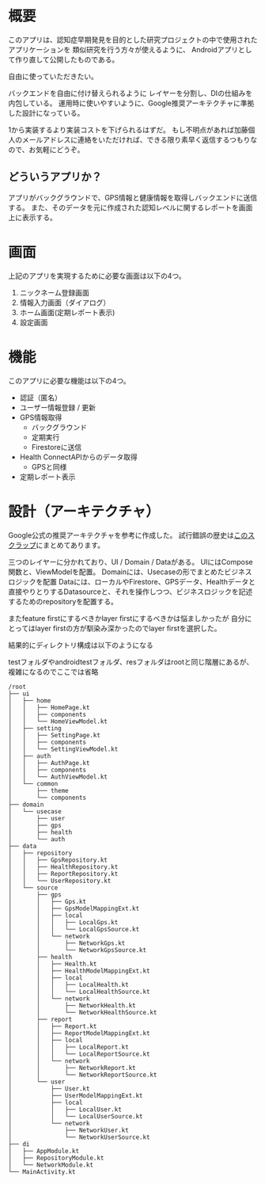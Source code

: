 # 概要
このアプリは、認知症早期発見を目的とした研究プロジェクトの中で使用されたアプリケーションを
類似研究を行う方々が使えるように、 Androidアプリとして作り直して公開したものである。

自由に使っていただきたい。

バックエンドを自由に付け替えられるように レイヤーを分割し、DIの仕組みを内包している。
運用時に使いやすいように、Google推奨アーキテクチャに準拠した設計になっている。

1から実装するより実装コストを下げられるはずだ。
もし不明点があれば加藤個人のメールアドレスに連絡をいただければ、できる限り素早く返信するつもりなので、お気軽にどうぞ。

## どういうアプリか？
アプリがバックグラウンドで、GPS情報と健康情報を取得しバックエンドに送信する。
また、そのデータを元に作成された認知レベルに関するレポートを画面上に表示する。

# 画面
上記のアプリを実現するために必要な画面は以下の4つ。
1. ニックネーム登録画面
2. 情報入力画面（ダイアログ）
3. ホーム画面(定期レポート表示)
4. 設定画面

# 機能
このアプリに必要な機能は以下の4つ。
- 認証（匿名）
- ユーザー情報登録 / 更新
- GPS情報取得
    - バックグラウンド
    - 定期実行
    - Firestoreに送信
- Health ConnectAPIからのデータ取得
    - GPSと同様
- 定期レポート表示

# 設計（アーキテクチャ）
Google公式の推奨アーキテクチャを参考に作成した。
試行錯誤の歴史は[このスクラップ](https://zenn.dev/shun1997/scraps/90916eb0f048b4)にまとめてあります。

三つのレイヤーに分かれており、UI / Domain / Dataがある。
UIにはCompose関数と、ViewModelを配置。
Domainには、Usecaseの形でまとめたビジネスロジックを配置
Dataには、ローカルやFirestore、GPSデータ、Healthデータと直接やりとりするDatasourceと、それを操作しつつ、ビジネスロジックを記述するためのrepositoryを配置する。

またfeature firstにするべきかlayer firstにするべきかは悩ましかったが
自分にとってはlayer firstの方が馴染み深かったのでlayer firstを選択した。

結果的にディレクトリ構成は以下のようになる

testフォルダやandroidtestフォルダ、resフォルダはrootと同じ階層にあるが、複雑になるのでここでは省略
```
/root
├── ui
│   ├── home
│   │   ├── HomePage.kt
│   │   ├── components
│   │   └── HomeViewModel.kt
│   ├── setting
│   │   ├── SettingPage.kt
│   │   ├── components
│   │   └── SettingViewModel.kt
│   ├── auth
│   │   ├── AuthPage.kt
│   │   ├── components
│   │   └── AuthViewModel.kt
│   └── common
│       ├── theme
│       └── components
├── domain
│   └── usecase
│       ├── user
│       ├── gps
│       ├── health
│       └── auth
├── data
│   ├── repository
│   │   ├── GpsRepository.kt
│   │   ├── HealthRepository.kt
│   │   ├── ReportRepository.kt
│   │   └── UserRepository.kt
│   └── source
│       ├── gps
│       │   ├── Gps.kt
│       │   ├── GpsModelMappingExt.kt
│       │   ├── local
│       │   │   ├── LocalGps.kt
│       │   │   └── LocalGpsSource.kt
│       │   └── network
│       │       ├── NetworkGps.kt
│       │       └── NetworkGpsSource.kt
│       ├── health
│       │   ├── Health.kt
│       │   ├── HealthModelMappingExt.kt
│       │   ├── local
│       │   │   ├── LocalHealth.kt
│       │   │   └── LocalHealthSource.kt
│       │   └── network
│       │       ├── NetworkHealth.kt
│       │       └── NetworkHealthSource.kt
│       ├── report
│       │   ├── Report.kt
│       │   ├── ReportModelMappingExt.kt
│       │   ├── local
│       │   │   ├── LocalReport.kt
│       │   │   └── LocalReportSource.kt
│       │   └── network
│       │       ├── NetworkReport.kt
│       │       └── NetworkReportSource.kt
│       └── user
│           ├── User.kt
│           ├── UserModelMappingExt.kt
│           ├── local
│           │   ├── LocalUser.kt
│           │   └── LocalUserSource.kt
│           └── network
│               ├── NetworkUser.kt
│               └── NetworkUserSource.kt
├── di
│   ├── AppModule.kt
│   ├── RepositoryModule.kt
│   └── NetworkModule.kt
└── MainActivity.kt
```
